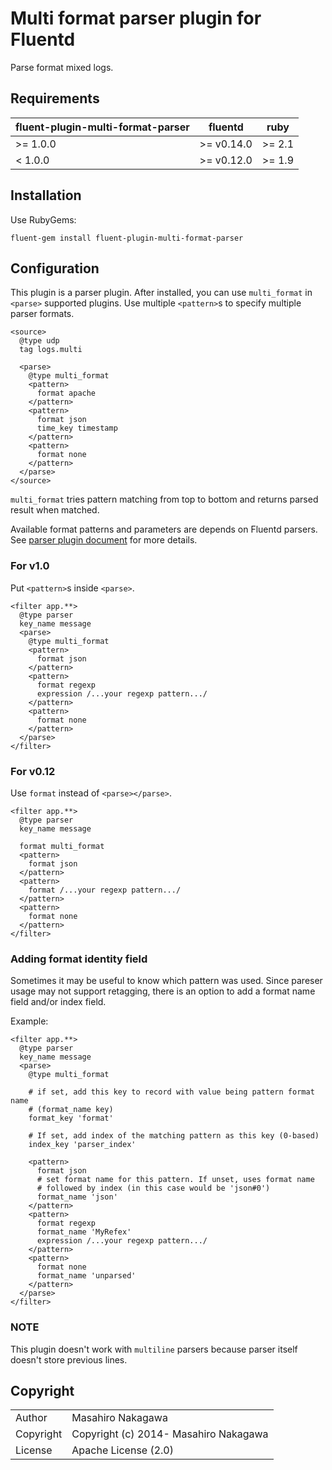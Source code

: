# Multi format parser plugin for Fluentd

Parse format mixed logs.

## Requirements

| fluent-plugin-multi-format-parser | fluentd | ruby |
|-------------------|---------|------|
| >= 1.0.0 | >= v0.14.0 | >= 2.1 |
|  < 1.0.0 | >= v0.12.0 | >= 1.9 |

## Installation

Use RubyGems:

    fluent-gem install fluent-plugin-multi-format-parser

## Configuration

This plugin is a parser plugin. After installed, you can use `multi_format` in `<parse>` supported plugins.
Use multiple `<pattern>`s to specify multiple parser formats.

    <source>
      @type udp
      tag logs.multi

      <parse>
        @type multi_format
        <pattern>
          format apache
        </pattern>
        <pattern>
          format json
          time_key timestamp
        </pattern>
        <pattern>
          format none
        </pattern>
      </parse>
    </source>

`multi_format` tries pattern matching from top to bottom and returns parsed result when matched.

Available format patterns and parameters are depends on Fluentd parsers.
See [parser plugin document](http://docs.fluentd.org/v1.0/articles/parser-plugin-overview) for more details.

### For v1.0

Put `<pattern>`s inside `<parse>`.

    <filter app.**>
      @type parser
      key_name message
      <parse>
        @type multi_format
        <pattern>
          format json
        </pattern>
        <pattern>
          format regexp
          expression /...your regexp pattern.../
        </pattern>
        <pattern>
          format none
        </pattern>
      </parse>
    </filter>

### For v0.12

Use `format` instead of `<parse></parse>`.

    <filter app.**>
      @type parser
      key_name message

      format multi_format
      <pattern>
        format json
      </pattern>
      <pattern>
        format /...your regexp pattern.../
      </pattern>
      <pattern>
        format none
      </pattern>
    </filter>

### Adding format identity field

Sometimes it may be useful to know which pattern was used. Since pareser usage
may not support retagging, there is an option to add a format name field and/or
index field.

Example:


    <filter app.**>
      @type parser
      key_name message
      <parse>
        @type multi_format

        # if set, add this key to record with value being pattern format name
        # (format_name key)
        format_key 'format'

        # If set, add index of the matching pattern as this key (0-based)
        index_key 'parser_index'

        <pattern>
          format json
          # set format name for this pattern. If unset, uses format name
          # followed by index (in this case would be 'json#0')
          format_name 'json'
        </pattern>
        <pattern>
          format regexp
          format_name 'MyRefex'
          expression /...your regexp pattern.../
        </pattern>
        <pattern>
          format none
          format_name 'unparsed'
        </pattern>
      </parse>
    </filter>

### NOTE

This plugin doesn't work with `multiline` parsers because parser itself doesn't store previous lines.

## Copyright

<table>
  <tr>
    <td>Author</td><td>Masahiro Nakagawa <repeatedly@gmail.com></td>
  </tr>
  <tr>
    <td>Copyright</td><td>Copyright (c) 2014- Masahiro Nakagawa</td>
  </tr>
  <tr>
    <td>License</td><td>Apache License (2.0)</td>
  </tr>
</table>

